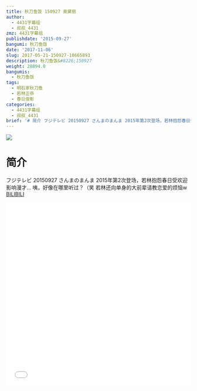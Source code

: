 ```yaml
---
title: 秋刀鱼饭 150927 奥黛丽
author:
  - 4431字幕组
  - 叔叔_4431
zmz: 4431字幕组
publishdate: '2015-09-27'
bangumi: 秋刀鱼饭
date: '2017-11-06'
slug: 2017-05-21-150927-10665893
description: 秋刀鱼饭&#8226;150927
weight: 28894.0
bangumis:
  - 秋刀鱼饭
tags:
  - 明石家秋刀鱼
  - 若林正恭
  - 春日俊彰
categories:
  - 4431字幕组
  - 叔叔_4431
brief: '# 简介 フジテレビ 20150927 さんまのまんま 2015年第2次登场，若林抱怨春日受欢迎影响漫才... 咦，好像在哪里听过？（笑 若林还向单身的大前辈请教恋爱的烦恼w'
---
```

![](https://i.imgur.com/2VZbzPd.png)
# 简介  
フジテレビ 20150927 さんまのまんま
2015年第2次登场，若林抱怨春日受欢迎影响漫才...
咦，好像在哪里听过？（笑
若林还向单身的大前辈请教恋爱的烦恼w
  [BILIBILI](https://www.bilibili.com/video/av10665893/)

  <iframe src="//www.bilibili.com/blackboard/player.html?aid=10665893" width="100%" height="500" frameborder="0" allowfullscreen="allowfullscreen"></iframe>

